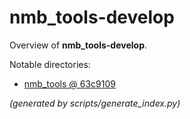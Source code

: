 # nmb_tools-develop

Overview of **nmb_tools-develop**.

Notable directories:
- [nmb_tools @ 63c9109](https://github.com/Freddyslim/nmb_tools/tree/63c9109a872bdff4219e6ef494764771c73872a3/nmb_tools)

*(generated by scripts/generate_index.py)*
